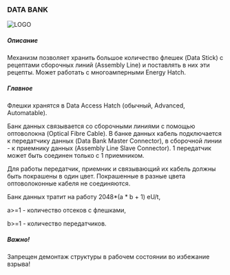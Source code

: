 ### DATA BANK

![LOGO](https://cdn.discordapp.com/attachments/916393114166525974/916693113970499634/DB.png)

##### Описание

Механизм позволяет хранить большое количество флешек (Data Stick) с рецептами  сборочных линий (Assembly Line) и поставлять в них эти рецепты. Может работать с многоамперными Energy Hatch.

##### Главное

Флешки хранятся в Data Access Hatch (обычный, Advanced, Automatable). 

Банк данных связывается со сборочными линиями с помощью оптоволокна (Optical Fibre Cable). В банке данных кабель подключается к передатчику данных (Data Bank Master Connector), в сборочной линии - к приемнику данных (Assembly Line Slave Connector). 1 передатчик может быть соединен только с 1 приемником.


Для работы передатчик, приемник и связывающий их кабель должны быть покрашены в один цвет. Покрашенные в разные цвета оптоволоконные кабеля не соединяются.


Банк данных тратит на работу 2048*(a * b + 1) eU/t,

a>=1 - количество отсеков с флешками, 

b>=1 - количество передатчиков.

##### Важно!

Запрещен демонтаж структуры в рабочем состоянии во избежание взрыва!

